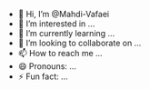 - 👋 Hi, I’m @Mahdi-Vafaei
- 👀 I’m interested in ...
- 🌱 I’m currently learning ...
- 💞️ I’m looking to collaborate on ...
- 📫 How to reach me ...
- 😄 Pronouns: ...
- ⚡ Fun fact: ...

<!---
mahdi88M/mahdi88M is a ✨ special ✨ repository because its `README.md` (this file) appears on your GitHub profile.
You can click the Preview link to take a look at your changes.
--->

